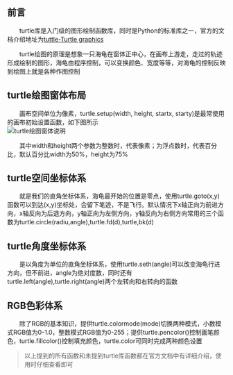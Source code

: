 ## 前言
　　turtle库是入门级的图形绘制函数库，同时是Python的标准库之一，官方的文档介绍地址为[tuttle-Turtle graphics](https://docs.python.org/3/library/turtle.html#turtle.done)

　　turtle绘图的原理是想象一只海龟在窗体正中心，在画布上游走，走过的轨迹形成绘制的图形，海龟由程序控制，可以变换颜色、宽度等等，对海龟的控制反映到绘图上就是各种作图控制

## turtle绘图窗体布局
　　画布空间单位为像素，turtle.setup(width, height, startx, starty)是最常使用的画布初始设置函数，如下图所示  
![turtle绘图窗体说明](https://github.com/shuzang/image/blob/master/%E4%B8%AD%E5%9B%BD%E5%A4%A7%E5%AD%A6MOOC_python/turtle%E7%BB%98%E5%9B%BE%E7%AA%97%E4%BD%93%E8%AF%B4%E6%98%8E.jpg?raw=true)

　　其中width和height两个参数为整数时，代表像素；为浮点数时，代表百分比，默认百分比width为50%，height为75%

## turtle空间坐标体系
　　就是我们的直角坐标体系，海龟最开始的位置是零点，使用turtle.goto(x,y)函数可以到达(x,y)坐标处，会留下笔迹，不是飞行。默认情况下x轴正向为前进方向，x轴反向为后退方向，y轴正向为左侧方向，y轴反向为右侧方向常用的三个函数为turtle.circle(radiu,angle),turtle.fd(d),turtle,bk(d)

## turtle角度坐标体系
　　是以角度为单位的直角坐标体系，使用turtle.seth(angle)可以改变海龟行进方向，但不前进，angle为绝对度数，同时还有turtle.left(angle),turtle.right(angle)两个左转向和右转向的函数

## RGB色彩体系
　　除了RGB的基本知识，提供turtle.colormode(mode)切换两种模式，小数模式RGB值为0-1.0，整数模式RGB值为0-255；提供turtle.pencolor()控制画笔颜色，turtle.fillcolor()控制填充颜色，turtle.color可同时完成两种颜色设置

> 以上提到的所有函数和未提到turtle库函数都在官方文档中有详细介绍，使用时仔细查看即可